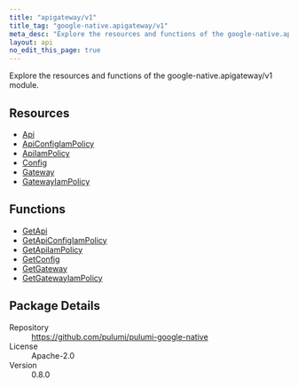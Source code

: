 ```yaml
---
title: "apigateway/v1"
title_tag: "google-native.apigateway/v1"
meta_desc: "Explore the resources and functions of the google-native.apigateway/v1 module."
layout: api
no_edit_this_page: true
---
```


<!-- WARNING: this file was generated by Pulumi Docs Generator. -->
<!-- Do not edit by hand unless you're certain you know what you are doing! -->

Explore the resources and functions of the google-native.apigateway/v1 module.

<h2 id="resources">Resources</h2>
<ul class="api">
    <li><a href="api" title="Api"><span class="symbol resource"></span>Api</a></li>
    <li><a href="apiconfigiampolicy" title="ApiConfigIamPolicy"><span class="symbol resource"></span>ApiConfigIamPolicy</a></li>
    <li><a href="apiiampolicy" title="ApiIamPolicy"><span class="symbol resource"></span>ApiIamPolicy</a></li>
    <li><a href="config" title="Config"><span class="symbol resource"></span>Config</a></li>
    <li><a href="gateway" title="Gateway"><span class="symbol resource"></span>Gateway</a></li>
    <li><a href="gatewayiampolicy" title="GatewayIamPolicy"><span class="symbol resource"></span>GatewayIamPolicy</a></li>
</ul>

<h2 id="functions">Functions</h2>
<ul class="api">
    <li><a href="getapi" title="GetApi"><span class="symbol function"></span>GetApi</a></li>
    <li><a href="getapiconfigiampolicy" title="GetApiConfigIamPolicy"><span class="symbol function"></span>GetApiConfigIamPolicy</a></li>
    <li><a href="getapiiampolicy" title="GetApiIamPolicy"><span class="symbol function"></span>GetApiIamPolicy</a></li>
    <li><a href="getconfig" title="GetConfig"><span class="symbol function"></span>GetConfig</a></li>
    <li><a href="getgateway" title="GetGateway"><span class="symbol function"></span>GetGateway</a></li>
    <li><a href="getgatewayiampolicy" title="GetGatewayIamPolicy"><span class="symbol function"></span>GetGatewayIamPolicy</a></li>
</ul>

<h2 id="package-details">Package Details</h2>
<dl class="package-details">
	<dt>Repository</dt>
	<dd><a href="https://github.com/pulumi/pulumi-google-native">https://github.com/pulumi/pulumi-google-native</a></dd>
	<dt>License</dt>
	<dd>Apache-2.0</dd>
	<dt>Version</dt>
	<dd>0.8.0</dd>
</dl>

